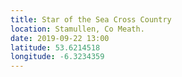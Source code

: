 ```yaml
---
title: Star of the Sea Cross Country
location: Stamullen, Co Meath.
date: 2019-09-22 13:00
latitude: 53.6214518
longitude: -6.3234359
---
```

